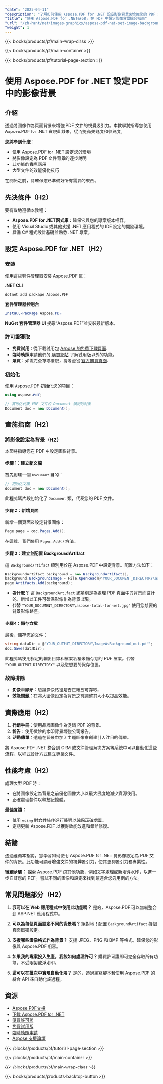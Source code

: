 ```yaml
---
"date": "2025-04-11"
"description": "了解如何使用 Aspose.PDF for .NET 設定影像背景來增強您的 PDF 文件。本指南涵蓋設定、實作和優化技巧。"
"title": "使用 Aspose.PDF for .NET&#58; 在 PDF 中設定影像背景綜合指南"
"url": "/zh-hant/net/images-graphics/aspose-pdf-net-set-image-backgrounds/"
"weight": 1
---
```


{{< blocks/products/pf/main-wrap-class >}}

{{< blocks/products/pf/main-container >}}

{{< blocks/products/pf/tutorial-page-section >}}


# 使用 Aspose.PDF for .NET 設定 PDF 中的影像背景

## 介紹

透過將圖像作為頁面背景來增強 PDF 文件的視覺吸引力。本教學將指導您使用 Aspose.PDF for .NET 實現此效果，從而提高美觀度和參與度。

**您將學到什麼：**
- 使用 Aspose.PDF for .NET 設定您的環境
- 將影像設定為 PDF 文件背景的逐步說明
- 此功能的實際應用
- 大型文件的效能優化技巧

在開始之前，請確保您已準備好所有需要的東西。

## 先決條件（H2）

要有效地遵循本教程：

- **Aspose.PDF for .NET函式庫**：確保它與您的專案版本相容。
- 使用 Visual Studio 或其他支援 .NET 應用程式的 IDE 設定的開發環境。
- 具備 C# 程式設計基礎並熟悉 .NET 專案。

## 設定 Aspose.PDF for .NET（H2）

### 安裝

使用這些套件管理器安裝 Aspose.PDF 庫：

**.NET CLI**
```bash
dotnet add package Aspose.PDF
```

**套件管理器控制台**
```powershell
Install-Package Aspose.PDF
```

**NuGet 套件管理器 UI**
搜尋“Aspose.PDF”並安裝最新版本。

### 許可證獲取

- **免費試用**：從下載試用包 [Aspose 的免費下載頁面](https://releases。aspose.com/pdf/net/).
- **臨時執照**申請他們的 [購買網站](https://purchase.aspose.com/temporary-license/) 了解試用版以外的功能。
- **購買**：如需完全存取權限，請考慮從 [官方購買頁面](https://purchase。aspose.com/buy).

### 初始化

使用 Aspose.PDF 初始化您的項目：

```csharp
using Aspose.Pdf;

// 實例化代表 PDF 文件的 Document 類別的對象
Document doc = new Document();
```

## 實施指南（H2）

### 將影像設定為背景（H2）

本節將指導您在 PDF 中設定圖像背景。

#### 步驟 1：建立新文檔

首先創建一個 `Document` 目的：

```csharp
// 初始化文檔
document doc = new Document();
```

此程式碼片段初始化了 `Document` 類，代表您的 PDF 文件。

#### 步驟 2：新增頁面

新增一個頁面來設定背景圖像：

```csharp
Page page = doc.Pages.Add();
```

在這裡，我們使用 `Pages.Add()` 方法。

#### 步驟 3：建立並配置 BackgroundArtifact

這 `BackgroundArtifact` 類別用於在 Aspose.PDF 中設定背景。配置方法如下：

```csharp
BackgroundArtifact background = new BackgroundArtifact();
background.BackgroundImage = File.OpenRead(@"YOUR_DOCUMENT_DIRECTORY\aspose-total-for-net.jpg");
page.Artifacts.Add(background);
```

- **為什麼？** 這 `BackgroundArtifact` 該類別是為處理 PDF 頁面中的背景而設計的。新增此工件可確保影像作為背景出現。
- 代替 `"YOUR_DOCUMENT_DIRECTORY\aspose-total-for-net.jpg"` 使用您想要的背景影像路徑。

#### 步驟4：儲存文檔

最後，儲存您的文件：

```csharp
string dataDir = @"YOUR_OUTPUT_DIRECTORY\ImageAsBackground_out.pdf";
doc.Save(dataDir);
```

此程式碼使用指定的輸出目錄和檔案名稱來儲存您的 PDF 檔案。代替 `"YOUR_OUTPUT_DIRECTORY"` 以及您想要的保存位置。

### 故障排除

- **影像未顯示**：驗證影像路徑是否正確且可存取。
- **效能問題**：在將大圖像設定為背景之前調整其大小以提高效能。

## 實際應用（H2）

1. **行銷手冊**：使用品牌圖像作為促銷 PDF 的背景。
2. **報告**：使用微妙的水印背景增強公司報告。
3. **活動傳單**：透過在背景中加入主題圖像來創建引人注目的傳單。

將 Aspose.PDF .NET 整合到 CRM 或文件管理解決方案等系統中可以自動化這些流程，以程式設計方式建立專業文件。

## 性能考慮（H2）

處理大型 PDF 時：
- 在將圖像設定為背景之前優化圖像大小以最大限度地減少資源使用。
- 正確處理物件以釋放記憶體。

**最佳實踐：**
- 使用 `using` 對文件操作進行聲明以確保正確處置。
- 定期更新 Aspose.PDF 以獲得效能改進和錯誤修復。

## 結論

透過遵循本指南，您學習如何使用 Aspose.PDF for .NET 將影像設定為 PDF 文件的背景。此功能可顯著增強文件的視覺吸引力，使其更具吸引力和專業性。

**後續步驟：**
探索 Aspose.PDF 的其他功能，例如文字處理或新增浮水印，以進一步自訂您的 PDF。嘗試不同的圖像和設定來找到最適合您的用例的方法。

## 常見問題部分（H2）

1. **我可以在 Web 應用程式中使用此功能嗎？**
   是的，Aspose.PDF 可以無縫整合到 ASP.NET 應用程式中。

2. **可以為每個頁面設定不同的背景嗎？**
   絕對地！配置 `BackgroundArtifact` 每個頁面單獨設定。

3. **支援哪些圖像格式作為背景？**
   支援 JPEG、PNG 和 BMP 等格式。確保您的影像與 Aspose.PDF 相容。

4. **如果我的專案投入生產，我該如何處理許可？**
   購買許可證即可完全存取所有功能，不受限製或浮水印。

5. **這可以在批次中實現自動化嗎？**
   是的，透過編寫腳本和使用 Aspose.PDF 的綜合 API 來自動化該過程。

## 資源

- [Aspose.PDF文檔](https://reference.aspose.com/pdf/net/)
- [下載 Aspose.PDF for .NET](https://releases.aspose.com/pdf/net/)
- [購買許可證](https://purchase.aspose.com/buy)
- [免費試用版](https://releases.aspose.com/pdf/net/)
- [臨時執照申請](https://purchase.aspose.com/temporary-license/)
- [Aspose 支援論壇](https://forum.aspose.com/c/pdf/10)

{{< /blocks/products/pf/tutorial-page-section >}}

{{< /blocks/products/pf/main-container >}}

{{< /blocks/products/pf/main-wrap-class >}}

{{< blocks/products/products-backtop-button >}}
